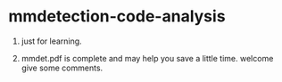 # mmdetection-code-analysis
1. just for learning.

2. mmdet.pdf is complete and may help you save a little time. welcome give some comments.